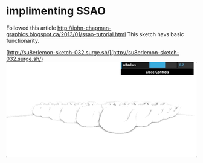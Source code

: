 # implimenting SSAO
Followed this article http://john-chapman-graphics.blogspot.ca/2013/01/ssao-tutorial.html
This sketch havs basic functionarity.

[http://su8erlemon-sketch-032.surge.sh/](http://su8erlemon-sketch-032.surge.sh/)
![alt tag](https://github.com/su8erlemon/sketch/blob/master/032/img.gif)